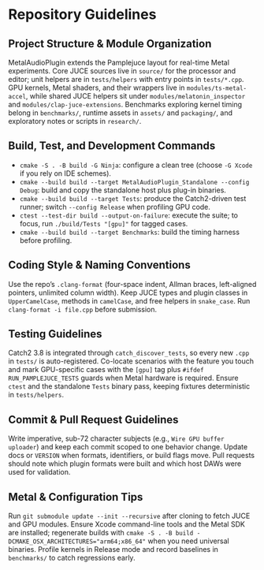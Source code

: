 # Repository Guidelines

## Project Structure & Module Organization
MetalAudioPlugin extends the Pamplejuce layout for real-time Metal experiments. Core JUCE sources live in `source/` for the processor and editor; unit helpers are in `tests/helpers` with entry points in `tests/*.cpp`. GPU kernels, Metal shaders, and their wrappers live in `modules/ts-metal-accel`, while shared JUCE helpers sit under `modules/melatonin_inspector` and `modules/clap-juce-extensions`. Benchmarks exploring kernel timing belong in `benchmarks/`, runtime assets in `assets/` and `packaging/`, and exploratory notes or scripts in `research/`.

## Build, Test, and Development Commands
- `cmake -S . -B build -G Ninja`: configure a clean tree (choose `-G Xcode` if you rely on IDE schemes).
- `cmake --build build --target MetalAudioPlugin_Standalone --config Debug`: build and copy the standalone host plus plug-in binaries.
- `cmake --build build --target Tests`: produce the Catch2-driven test runner; switch `--config Release` when profiling GPU code.
- `ctest --test-dir build --output-on-failure`: execute the suite; to focus, run `./build/Tests "[gpu]"` for tagged cases.
- `cmake --build build --target Benchmarks`: build the timing harness before profiling.

## Coding Style & Naming Conventions
Use the repo’s `.clang-format` (four-space indent, Allman braces, left-aligned pointers, unlimited column width). Keep JUCE types and plugin classes in `UpperCamelCase`, methods in `camelCase`, and free helpers in `snake_case`. Run `clang-format -i file.cpp` before submission.

## Testing Guidelines
Catch2 3.8 is integrated through `catch_discover_tests`, so every new `.cpp` in `tests/` is auto-registered. Co-locate scenarios with the feature you touch and mark GPU-specific cases with the `[gpu]` tag plus `#ifdef RUN_PAMPLEJUCE_TESTS` guards when Metal hardware is required. Ensure `ctest` and the standalone `Tests` binary pass, keeping fixtures deterministic in `tests/helpers`.

## Commit & Pull Request Guidelines
Write imperative, sub-72 character subjects (e.g., `Wire GPU buffer uploader`) and keep each commit scoped to one behavior change. Update docs or `VERSION` when formats, identifiers, or build flags move. Pull requests should note which plugin formats were built and which host DAWs were used for validation.

## Metal & Configuration Tips
Run `git submodule update --init --recursive` after cloning to fetch JUCE and GPU modules. Ensure Xcode command-line tools and the Metal SDK are installed; regenerate builds with `cmake -S . -B build -DCMAKE_OSX_ARCHITECTURES="arm64;x86_64"` when you need universal binaries. Profile kernels in Release mode and record baselines in `benchmarks/` to catch regressions early.
